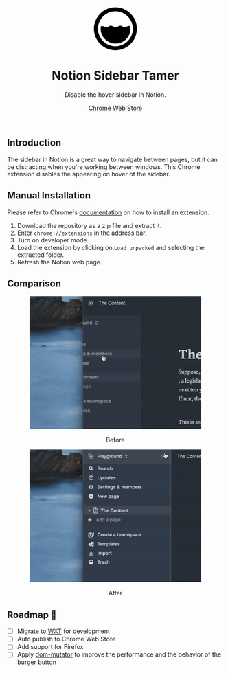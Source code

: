 <br>

<p align="center">
<img src="./images/128.png" style="width:100px;" />
</p>

<h1 align="center">Notion Sidebar Tamer</h1>

<p align="center">
Disable the hover sidebar in Notion.
</p>

<p align="center">
<a href="https://chrome.google.com/webstore/detail/notion-sidebar-tamer/kkjflddbknmcnjodgeobojmdacilodlb">Chrome Web Store</a>
</p>
<br>

## Introduction

The sidebar in Notion is a great way to navigate between pages, but it can be distracting when you're working between windows. This Chrome extension disables the appearing on hover of the sidebar.

## Manual Installation

Please refer to Chrome's [documentation](https://developer.chrome.com/docs/extensions/mv3/getstarted/development-basics/#load-unpacked) on how to install an extension.

1. Download the repository as a zip file and extract it.
2. Enter `chrome://extensions` in the address bar.
3. Turn on developer mode.
4. Load the extension by clicking on `Load unpacked` and selecting the extracted folder.
5. Refresh the Notion web page.

## Comparison

<p align="center">
<img src="./images/before.gif" style="width:400px" />
</p>

<p align="center">
Before
</p>

<p align="center">
<img src="./images/after.gif" style="width:400px" />
</p>

<p align="center">
After
</p>

## Roadmap 🚧

- [ ] Migrate to [WXT](https://wxt.dev/) for development
- [ ] Auto publish to Chrome Web Store
- [ ] Add support for Firefox
- [ ] Apply [dom-mutator](https://github.com/growthbook/dom-mutator) to improve the performance and the behavior of the burger button
